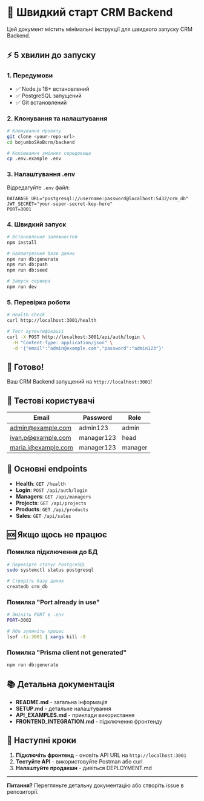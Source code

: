 # 🚀 Швидкий старт CRM Backend

Цей документ містить мінімальні інструкції для швидкого запуску CRM Backend.

## ⚡ 5 хвилин до запуску

### 1. Передумови

- ✅ Node.js 18+ встановлений
- ✅ PostgreSQL запущений
- ✅ Git встановлений

### 2. Клонування та налаштування

```bash
# Клонування проекту
git clone <your-repo-url>
cd bojumboSAoBcrm/backend

# Копіювання змінних середовища
cp .env.example .env
```

### 3. Налаштування .env

Відредагуйте `.env` файл:

```env
DATABASE_URL="postgresql://username:password@localhost:5432/crm_db"
JWT_SECRET="your-super-secret-key-here"
PORT=3001
```

### 4. Швидкий запуск

```bash
# Встановлення залежностей
npm install

# Налаштування бази даних
npm run db:generate
npm run db:push
npm run db:seed

# Запуск сервера
npm run dev
```

### 5. Перевірка роботи

```bash
# Health check
curl http://localhost:3001/health

# Тест аутентифікації
curl -X POST http://localhost:3001/api/auth/login \
  -H "Content-Type: application/json" \
  -d '{"email":"admin@example.com","password":"admin123"}'
```

## 🎯 Готово!

Ваш CRM Backend запущений на `http://localhost:3001`!

## 📱 Тестові користувачі

| Email | Password | Role |
|-------|----------|------|
| admin@example.com | admin123 | admin |
| ivan.p@example.com | manager123 | head |
| maria.i@example.com | manager123 | manager |

## 🔗 Основні endpoints

- **Health**: `GET /health`
- **Login**: `POST /api/auth/login`
- **Managers**: `GET /api/managers`
- **Projects**: `GET /api/projects`
- **Products**: `GET /api/products`
- **Sales**: `GET /api/sales`

## 🆘 Якщо щось не працює

### Помилка підключення до БД
```bash
# Перевірте статус PostgreSQL
sudo systemctl status postgresql

# Створіть базу даних
createdb crm_db
```

### Помилка "Port already in use"
```bash
# Змініть PORT в .env
PORT=3002

# Або зупиніть процес
lsof -ti:3001 | xargs kill -9
```

### Помилка "Prisma client not generated"
```bash
npm run db:generate
```

## 📚 Детальна документація

- **README.md** - загальна інформація
- **SETUP.md** - детальне налаштування
- **API_EXAMPLES.md** - приклади використання
- **FRONTEND_INTEGRATION.md** - підключення фронтенду

## 🎉 Наступні кроки

1. **Підключіть фронтенд** - оновіть API URL на `http://localhost:3001`
2. **Тестуйте API** - використовуйте Postman або curl
3. **Налаштуйте продакшн** - дивіться DEPLOYMENT.md

---

**Питання?** Перегляньте детальну документацію або створіть issue в репозиторії.
